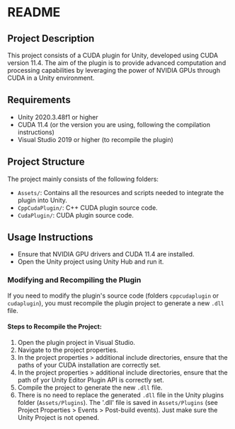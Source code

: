 # README

## Project Description

This project consists of a CUDA plugin for Unity, developed using CUDA version 11.4. The aim of the plugin is to provide advanced computation and processing capabilities by leveraging the power of NVIDIA GPUs through CUDA in a Unity environment.

## Requirements

- Unity 2020.3.48f1 or higher
- CUDA 11.4 (or the version you are using, following the compilation instructions)
- Visual Studio 2019 or higher (to recompile the plugin)

## Project Structure

The project mainly consists of the following folders:

- `Assets/`: Contains all the resources and scripts needed to integrate the plugin into Unity.
- `CppCudaPlugin/`: C++ CUDA plugin source code.
- `CudaPlugin/`: CUDA plugin source code.

## Usage Instructions

 - Ensure that NVIDIA GPU drivers and CUDA 11.4 are installed.
 - Open the Unity project using Unity Hub and run it.


### Modifying and Recompiling the Plugin

If you need to modify the plugin's source code (folders `cppcudaplugin` or `cudaplugin`), you must recompile the plugin project to generate a new `.dll` file.

#### Steps to Recompile the Project:

1. Open the plugin project in Visual Studio.
2. Navigate to the project properties.
3. In the project properties > additional include directories, ensure that the paths of your CUDA installation are correctly set.
4. In the project properties > additional include directories, ensure that the path of yor Unity Editor Plugin API is correctly set. 
5. Compile the project to generate the new `.dll` file.
6. There is no need to replace the generated `.dll` file in the Unity plugins folder (`Assets/Plugins`). The '.dll' file is saved in `Assets/Plugins` (see Project Properties > Events > Post-build events). Just make sure the Unity Project is not opened.

